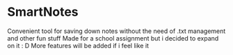 # SmartNotes
Convenient tool for saving down notes without the need of .txt management and other fun stuff
Made for a school assignment but i decided to expand on it : D
More features will be added if i feel like it
